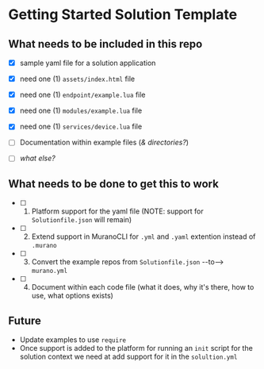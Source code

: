 # Getting Started Solution Template


## What needs to be included in this repo

- [x] sample yaml file for a solution application
- [x] need one (1) `assets/index.html` file
- [x] need one (1) `endpoint/example.lua` file
- [x] need one (1) `modules/example.lua` file
- [x] need one (1) `services/device.lua` file
- [ ] Documentation within example files (_& directories?_)
- [ ] _what else?_


## What needs to be done to get this to work

- [ ] 1) Platform support for the yaml file (NOTE: support for `Solutionfile.json` will remain)
- [ ] 2) Extend support in MuranoCLI for `.yml` and `.yaml` extention instead of `.murano`
- [ ] 3) Convert the example repos from `Solutionfile.json` --to--> `murano.yml`
- [ ] 4) Document within each code file (what it does, why it's there, how to use, what options exists)


## Future

- Update examples to use `require`
- Once support is added to the platform for running an `init` script for the solution context we need at add support for it in the `solultion.yml`
